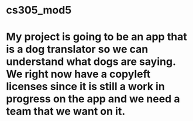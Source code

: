 # cs305_mod5
# My project is going to be an app that is a dog translator so we can understand what dogs are saying. We right now have a copyleft licenses since it is still a work in progress on the app and we need a team that we want on it.
